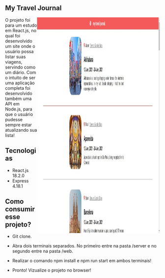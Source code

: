 ## My Travel Journal

<img align="right" width="400" height="700" src="/docs/mytraveljounal.jpeg">

O projeto foi para um estudo em React.js, no qual foi desenvolvido um site onde o usuário possa listar suas viagens, servindo como um diário. 
Com o intuito de ser uma aplicação completa foi desenvolvido também uma API em Node.js, para que o usuário pudesse sempre estar atualizando sua lista!

## Tecnologias 
 
- React.js 18.2.0
- Express 4.18.1 

## Como consumir esse projeto? 
 
- Git clone. 
- Abra dois terminais separados. No primeiro entre na pasta /server e no segundo entre na pasta /web.
- Realizar o comando npm install e npm run start em ambos terminais!

- Pronto! Vizualize o projeto no browser!

